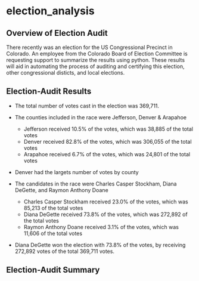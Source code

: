 # election_analysis

## Overview of Election Audit

There recently was an election for the US Congressional Precinct in Colorado. An employee from the Colorado Board of Election Committee is requesting support to summarize the results using python. These results will aid in automating the process of auditing and certifying this election, other congressional disticts, and local elections. 

## Election-Audit Results

- The total number of votes cast in the election was 369,711.

- The counties included in the race were Jefferson, Denver & Arapahoe
  - Jefferson received 10.5% of the votes, which was 38,885 of the total votes
  - Denver received 82.8% of the votes, which was 306,055 of the total votes
  - Arapahoe received 6.7% of the votes, which was 24,801 of the total votes
  
- Denver had the largets number of votes by county 

- The candidates in the race were Charles Casper Stockham, Diana DeGette, and Raymon Anthony Doane
  - Charles Casper Stockham received 23.0% of the votes, which was 85,213 of the total votes
  - Diana DeGette received 73.8% of the votes, which was 272,892 of the total votes
  - Raymon Anthony Doane received 3.1% of the votes, which was 11,606 of the total votes
 
- Diana DeGette won the election with 73.8% of the votes, by receiving 272,892 votes of the total 369,711 votes. 

## Election-Audit Summary 
